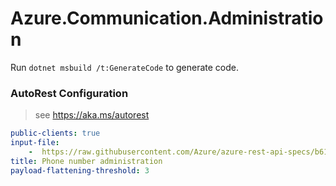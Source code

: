 # Azure.Communication.Administration

Run `dotnet msbuild /t:GenerateCode` to generate code.

### AutoRest Configuration
> see https://aka.ms/autorest

``` yaml
public-clients: true
input-file:
    -  https://raw.githubusercontent.com/Azure/azure-rest-api-specs/b61f429d7eb88579c8e37ee8025687571280f235/specification/communication/data-plane/Microsoft.CommunicationServicesAdministration/stable/2021-03-07/phonenumbers.json
title: Phone number administration
payload-flattening-threshold: 3
```
